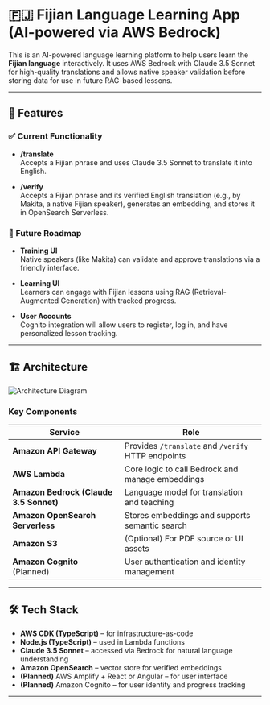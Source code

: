 # 🇫🇯 Fijian Language Learning App (AI-powered via AWS Bedrock)

This is an AI-powered language learning platform to help users learn the **Fijian language** interactively. It uses AWS Bedrock with Claude 3.5 Sonnet for high-quality translations and allows native speaker validation before storing data for use in future RAG-based lessons.

---

## 🧠 Features

### ✅ Current Functionality

- **/translate**  
  Accepts a Fijian phrase and uses Claude 3.5 Sonnet to translate it into English.

- **/verify**  
  Accepts a Fijian phrase and its verified English translation (e.g., by Makita, a native Fijian speaker), generates an embedding, and stores it in OpenSearch Serverless.

### 🧭 Future Roadmap

- **Training UI**  
  Native speakers (like Makita) can validate and approve translations via a friendly interface.

- **Learning UI**  
  Learners can engage with Fijian lessons using RAG (Retrieval-Augmented Generation) with tracked progress.

- **User Accounts**  
  Cognito integration will allow users to register, log in, and have personalized lesson tracking.

---

## 🏗️ Architecture

![Architecture Diagram](./fijian_language_app_architecture.png)

### Key Components

| Service | Role |
|--------|------|
| **Amazon API Gateway** | Provides `/translate` and `/verify` HTTP endpoints |
| **AWS Lambda** | Core logic to call Bedrock and manage embeddings |
| **Amazon Bedrock (Claude 3.5 Sonnet)** | Language model for translation and teaching |
| **Amazon OpenSearch Serverless** | Stores embeddings and supports semantic search |
| **Amazon S3** | (Optional) For PDF source or UI assets |
| **Amazon Cognito** (Planned) | User authentication and identity management |

---

## 🛠️ Tech Stack

- **AWS CDK (TypeScript)** – for infrastructure-as-code
- **Node.js (TypeScript)** – used in Lambda functions
- **Claude 3.5 Sonnet** – accessed via Bedrock for natural language understanding
- **Amazon OpenSearch** – vector store for verified embeddings
- **(Planned)** AWS Amplify + React or Angular – for user interface
- **(Planned)** Amazon Cognito – for user identity and progress tracking

---
